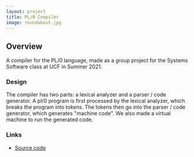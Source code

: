 ```yaml
---
layout: project
title: PL/0 Compiler
image: roundabout.jpg
---
```


## Overview
A compiler for the PL/0 language, made as a group project for the Systems Software class at UCF in Summer 2021.

### Design
The compiler has two parts: a lexical analyzer and a parser / code generator. A pl/0 program is first processed by the lexical analyzer, which breaks the program into tokens. The tokens then go into the parser / code generator, which generates "machine code". We also made a virtual machine to run the generated code.

### Links
- [Source code][repo]

[repo]: https://github.com/msabur/pl0-compiler
